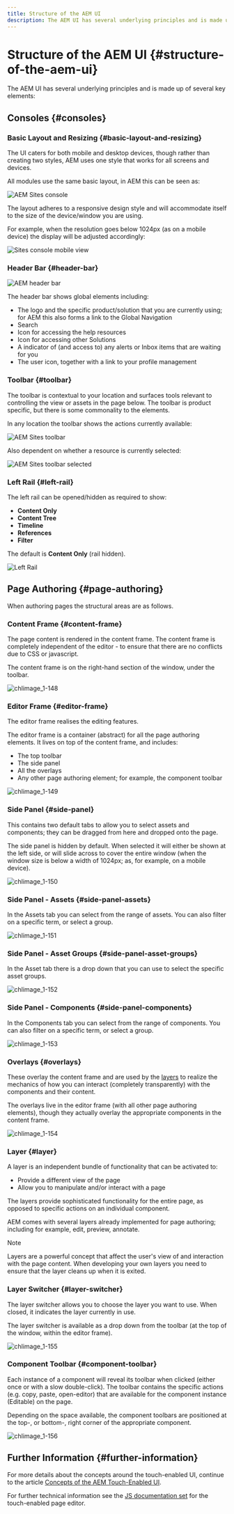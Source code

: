 ```yaml
---
title: Structure of the AEM UI
description: The AEM UI has several underlying principles and is made up of several key elements
---
```


# Structure of the AEM UI {#structure-of-the-aem-ui}

The AEM UI has several underlying principles and is made up of several key elements:

## Consoles {#consoles}

### Basic Layout and Resizing {#basic-layout-and-resizing}

The UI caters for both mobile and desktop devices, though rather than creating two styles, AEM uses one style that works for all screens and devices.

All modules use the same basic layout, in AEM this can be seen as:

![AEM Sites console](assets/ui-sites-console.png)

The layout adheres to a responsive design style and will accommodate itself to the size of the device/window you are using.

For example, when the resolution goes below 1024px (as on a mobile device) the display will be adjusted accordingly:

![Sites console mobile view](assets/ui-sites-mobile.png)

### Header Bar {#header-bar}

![AEM header bar](assets/ui-header-bar.png)

The header bar shows global elements including:

* The logo and the specific product/solution that you are currently using; for AEM this also forms a link to the Global Navigation
* Search
* Icon for accessing the help resources
* Icon for accessing other Solutions
* A indicator of (and access to) any alerts or Inbox items that are waiting for you
* The user icon, together with a link to your profile management

### Toolbar {#toolbar}

The toolbar is contextual to your location and surfaces tools relevant to controlling the view or assets in the page below. The toolbar is product specific, but there is some commonality to the elements.

In any location the toolbar shows the actions currently available:

![AEM Sites toolbar](assets/ui-sites-toolbar.png)

Also dependent on whether a resource is currently selected:

![AEM Sites toolbar selected](assets/ui-sites-toolbar-selected.png)

### Left Rail {#left-rail}

The left rail can be opened/hidden as required to show:

* **Content Only**
* **Content Tree**
* **Timeline**
* **References**
* **Filter**

The default is **Content Only** (rail hidden).

![Left Rail](assets/ui-left-rail.png)

## Page Authoring {#page-authoring}

When authoring pages the structural areas are as follows.

### Content Frame {#content-frame}

The page content is rendered in the content frame. The content frame is completely independent of the editor - to ensure that there are no conflicts due to CSS or javascript.

The content frame is on the right-hand section of the window, under the toolbar.

![chlimage_1-148](assets/chlimage_1-148.png)

### Editor Frame {#editor-frame}

The editor frame realises the editing features.

The editor frame is a container (abstract) for all the page authoring elements. It lives on top of the content frame, and includes:

* The top toolbar
* The side panel
* All the overlays
* Any other page authoring element; for example, the component toolbar

![chlimage_1-149](assets/chlimage_1-149.png)

### Side Panel {#side-panel}

This contains two default tabs to allow you to select assets and components; they can be dragged from here and dropped onto the page.

The side panel is hidden by default. When selected it will either be shown at the left side, or will slide across to cover the entire window (when the window size is below a width of 1024px; as, for example, on a mobile device).

![chlimage_1-150](assets/chlimage_1-150.png)

### Side Panel - Assets {#side-panel-assets}

In the Assets tab you can select from the range of assets. You can also filter on a specific term, or select a group.

![chlimage_1-151](assets/chlimage_1-151.png)

### Side Panel - Asset Groups {#side-panel-asset-groups}

In the Asset tab there is a drop down that you can use to select the specific asset groups.

![chlimage_1-152](assets/chlimage_1-152.png)

### Side Panel - Components {#side-panel-components}

In the Components tab you can select from the range of components. You can also filter on a specific term, or select a group.

![chlimage_1-153](assets/chlimage_1-153.png)

### Overlays {#overlays}

These overlay the content frame and are used by the [layers](#layer) to realize the mechanics of how you can interact (completely transparently) with the components and their content.

The overlays live in the editor frame (with all other page authoring elements), though they actually overlay the appropriate components in the content frame.

![chlimage_1-154](assets/chlimage_1-154.png)

### Layer {#layer}

A layer is an independent bundle of functionality that can be activated to:

* Provide a different view of the page
* Allow you to manipulate and/or interact with a page

The layers provide sophisticated functionality for the entire page, as opposed to specific actions on an individual component.

AEM comes with several layers already implemented for page authoring; including for example, edit, preview, annotate.

>[!NOTE]
>
>Layers are a powerful concept that affect the user's view of and interaction with the page content. When developing your own layers you need to ensure that the layer cleans up when it is exited.

### Layer Switcher {#layer-switcher}

The layer switcher allows you to choose the layer you want to use. When closed, it indicates the layer currently in use.

The layer switcher is available as a drop down from the toolbar (at the top of the window, within the editor frame).

![chlimage_1-155](assets/chlimage_1-155.png)

### Component Toolbar {#component-toolbar}

Each instance of a component will reveal its toolbar when clicked (either once or with a slow double-click). The toolbar contains the specific actions (e.g. copy, paste, open-editor) that are available for the component instance (Editable) on the page.

Depending on the space available, the component toolbars are positioned at the top-, or bottom-, right corner of the appropriate component.

![chlimage_1-156](assets/chlimage_1-156.png)

## Further Information {#further-information}

For more details about the concepts around the touch-enabled UI, continue to the article [Concepts of the AEM Touch-Enabled UI](/help/sites-developing/touch-ui-concepts.md).

For further technical information see the [JS documentation set](https://helpx.adobe.com/experience-manager/6-5/sites/developing/using/reference-materials/jsdoc/ui-touch/editor-core/index.html) for the touch-enabled page editor.
